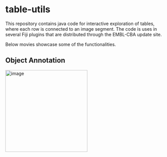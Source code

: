 # table-utils

This repository contains java code for interactive exploration of tables, where each row is connected to an image segment. The code is uses in several Fiji plugins that are distributed through the EMBL-CBA update site.

Below movies showcase some of the functionalities. 

## Object Annotation

[<img width="256" alt="image" src="https://user-images.githubusercontent.com/2157566/58018436-180af380-7b03-11e9-8261-1c4d69a31d86.png">](https://drive.google.com/open?id=1MJxZ8-zvaDMNzmtBVl2VGUty94pNbmtu)

